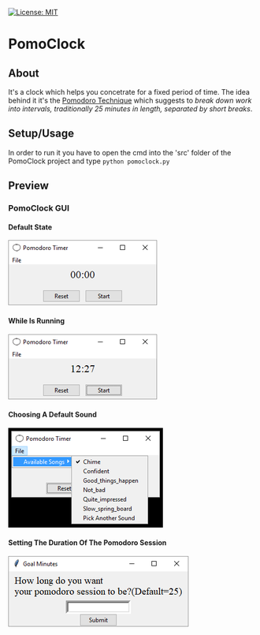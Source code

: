 [![License: MIT](https://img.shields.io/badge/License-MIT-yellow.svg)](PomoClock/LICENSE.md)
# PomoClock

## About
It's a clock which helps you concetrate for a fixed period of time. The idea behind it it's the [Pomodoro Technique](https://en.wikipedia.org/wiki/Pomodoro_Technique) which suggests to *break down work into intervals, traditionally 25 minutes in length, separated by short breaks*.

## Setup/Usage
In order to run it you have to open the cmd into the 'src' folder of the PomoClock project and type `python pomoclock.py`





## Preview
### PomoClock GUI
#### Default State
![Main](/data/preview/main_gui.PNG "Main")
#### While Is Running
![While Is Running](/data/preview/while_run.PNG "While Is Running")
#### Choosing A Default Sound
![Choosing A Default Sound](/data/preview/choose_default_sounds.png "Choosing A Default Sound")
#### Setting The Duration Of The Pomodoro Session
![Setting The Duration Of The Pomodoro Session](/data/preview/setting_duration.PNG "Setting The Duration Of The Pomodoro Session")

